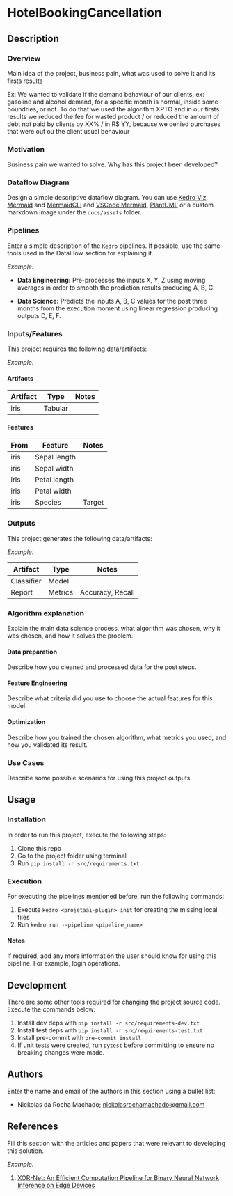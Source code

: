 # HotelBookingCancellation

## Description

### Overview

Main idea of the project, business pain, what was used to solve it and its firsts results

Ex: We wanted to validate if the demand behaviour of our clients, ex: gasoline and alcohol demand, for a specific month is normal, inside some boundries, or not. To do that we used the algorithm XPTO and in our firsts results we reduced the fee for wasted product / or reduced the amount of debt not paid by clients by XX% / in R$ YY, because we denied purchases that were out ou the client usual behaviour

### Motivation

Business pain we wanted to solve. Why has this project been developed?

### Dataflow Diagram

Design a simple descriptive dataflow diagram. You can use [Kedro Viz](https://github.com/kedro-org/kedro-viz), [Mermaid](https://mermaid-js.github.io/mermaid/#/) and [MermaidCLI](https://github.com/mermaid-js/mermaid-cli#transform-a-markdown-file-with-mermaid-diagrams) and [VSCode Mermaid](https://marketplace.visualstudio.com/items?itemName=bierner.markdown-mermaid), [PlantUML](https://plantuml.com/) or a custom markdown image under the `docs/assets` folder.

### Pipelines

Enter a simple description of the `Kedro` pipelines. If possible, use the same tools used in the DataFlow section for explaining it.

_Example:_

* **Data Engineering:** Pre-processes the inputs X, Y, Z using moving averages in order to smooth the prediction results producing A, B, C.

* **Data Science:** Predicts the inputs A, B, C values for the post three months from the execution moment using linear regression producing outputs D, E, F. 

### Inputs/Features

This project requires the following data/artifacts:

_Example:_

#### Artifacts

| Artifact | Type    | Notes  |
| -------- | ------- | ------ |
| iris     | Tabular |        |

#### Features

| From     | Feature      | Notes  |
| -------- | ------------ | ------ |
| iris     | Sepal length |        |
| iris     | Sepal width  |        |
| iris     | Petal length |        |
| iris     | Petal width  |        |
| iris     | Species      | Target |

### Outputs

This project generates the following data/artifacts:

_Example:_

| Artifact   | Type    | Notes            |
| --------   | ------- | ---------------- |
| Classifier | Model   |                  |
| Report     | Metrics | Accuracy, Recall |

### Algorithm explanation

Explain the main data science process, what algorithm was chosen, why it was chosen, and how it solves the problem.

#### Data preparation

Describe how you cleaned and processed data for the post steps.

#### Feature Engineering

Describe what criteria did you use to choose the actual features for this model.

#### Optimization

Describe how you trained the chosen algorithm, what metrics you used, and how you validated its result.

### Use Cases

Describe some possible scenarios for using this project outputs.

## Usage

### Installation

In order to run this project, execute the following steps:

1. Clone this repo
2. Go to the project folder using terminal
3. Run `pip install -r src/requirements.txt`

### Execution

For executing the pipelines mentioned before, run the following commands:

1. Execute `kedro <projetaai-plugin> init` for creating the missing local files
2. Run `kedro run --pipeline <pipeline_name>`

#### Notes

If required, add any more information the user should know for using this pipeline. For example, login operations.

## Development

There are some other tools required for changing the project source code. Execute the commands below:

1. Install dev deps with `pip install -r src/requirements-dev.txt`
2. Install test deps with `pip install -r src/requirements-test.txt`
3. Install pre-commit with `pre-commit install`
4. If unit tests were created, run `pytest` before committing to ensure no breaking changes were made.

## Authors

Enter the name and email of the authors in this section using a bullet list:

* Nickolas da Rocha Machado; [nickolasrochamachado@gmail.com](mailto:nickolasrochamachado@gmail.com)

## References

Fill this section with the articles and papers that were relevant to developing this solution.

_Example:_

1. [XOR-Net: An Efficient Computation Pipeline for Binary Neural Network
Inference on Edge Devices](https://cmu-odml.github.io/papers/XOR-Net_An_Efficient_Computation_Pipeline_for_Binary_Neural_Network_Inference_on_Edge_Devices.pdf)
